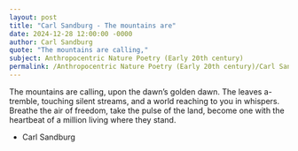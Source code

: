 ```yaml
---
layout: post
title: "Carl Sandburg - The mountains are"
date: 2024-12-28 12:00:00 -0000
author: Carl Sandburg
quote: "The mountains are calling,"
subject: Anthropocentric Nature Poetry (Early 20th century)
permalink: /Anthropocentric Nature Poetry (Early 20th century)/Carl Sandburg/Carl Sandburg - The mountains are
---
```


The mountains are calling,
upon the dawn’s golden dawn.
The leaves a-tremble,
touching silent streams,
and a world reaching to you in whispers.
Breathe the air of freedom,
take the pulse of the land,
become one with the heartbeat
of a million living where they stand.

- Carl Sandburg
